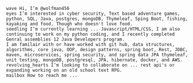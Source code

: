 

    wave Hi, I’m @wolfman456
    eyes I’m interested in cyber security, Text based adventure games, python, SQL, Java, postgres, mongoDB, Thymeleaf, Sping Boot, fishing, kayaking and food. Though who doesn't love food.
    seedling I’m currently learning ... Javascript/HTML/CSS, I am also continuing to work on my python coding, and I recently completed Genral assemblies 12 Java Developers program.
    I am familair with or have worked with git hub, data structures, algorithms, core java, OOP, design patterns, spring boot, Rest, JDBC, maven, microservices, spring security, and spring data JPA thymeleaf, unit testing, mongoDB, postgresql, JPA, hibernate, docker, and AWS.
    revolving_hearts I’m looking to collaborate on ... rest api's or expanding working on an old school text RPG.
    mailbox How to reach me ...



<!---
wolfman456/wolfman456 is a ✨ special ✨ repository because its `README.md` (this file) appears on your GitHub profile.
You can click the Preview link to take a look at your changes.
--->
